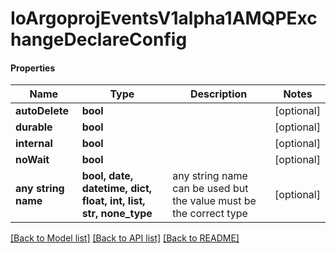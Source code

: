 # IoArgoprojEventsV1alpha1AMQPExchangeDeclareConfig

#### Properties
Name | Type | Description | Notes
------------ | ------------- | ------------- | -------------
**autoDelete** | **bool** |  | [optional] 
**durable** | **bool** |  | [optional] 
**internal** | **bool** |  | [optional] 
**noWait** | **bool** |  | [optional] 
**any string name** | **bool, date, datetime, dict, float, int, list, str, none_type** | any string name can be used but the value must be the correct type | [optional]

[[Back to Model list]](../README.md#documentation-for-models) [[Back to API list]](../README.md#documentation-for-api-endpoints) [[Back to README]](../README.md)

